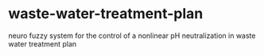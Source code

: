 # waste-water-treatment-plan
neuro fuzzy system for the control of a nonlinear pH neutralization in waste water treatment plan
